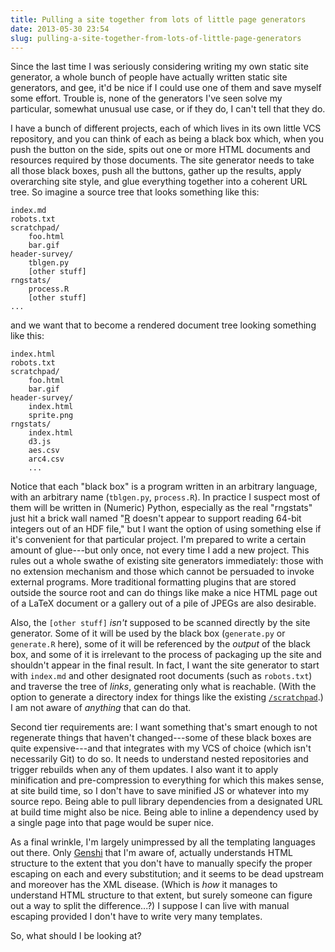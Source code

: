 ```yaml
---
title: Pulling a site together from lots of little page generators
date: 2013-05-30 23:54
slug: pulling-a-site-together-from-lots-of-little-page-generators
---
```


Since the last time I was seriously considering writing my own static
site generator, a whole bunch of people have actually written static
site generators, and gee, it'd be nice if I could use one of them and
save myself some effort. Trouble is, none of the generators I've seen
solve my particular, somewhat unusual use case, or if they do, I can't
tell that they do.

I have a bunch of different projects, each of which lives in its own
little VCS repository, and you can think of each as being a black box
which, when you push the button on the side, spits out one or more
HTML documents and resources required by those documents. The site
generator needs to take all those black boxes, push all the buttons,
gather up the results, apply overarching site style, and glue
everything together into a coherent URL tree. So imagine a source tree
that looks something like this:

    index.md
    robots.txt
    scratchpad/
        foo.html
        bar.gif
    header-survey/
        tblgen.py
        [other stuff]
    rngstats/
        process.R
        [other stuff]
    ...

and we want that to become a rendered document tree looking something
like this:

    index.html
    robots.txt
    scratchpad/
        foo.html
        bar.gif
    header-survey/
        index.html
        sprite.png
    rngstats/
        index.html
        d3.js
        aes.csv
        arc4.csv
        ...

Notice that each "black box" is a program written in an arbitrary
language, with an arbitrary name (`tblgen.py`, `process.R`). In
practice I suspect most of them will be written in (Numeric) Python,
especially as the real "rngstats" just hit a brick wall named
"[R](http://www.r-project.org/) doesn't appear to support reading 64-bit
integers out of an HDF file," but I want the option of using something
else if it's convenient for that particular project. I'm prepared to
write a certain amount of glue---but only once, not every time I add a
new project. This rules out a whole swathe of existing site generators
immediately: those with no extension mechanism and those which cannot
be persuaded to invoke external programs. More traditional formatting
plugins that are stored outside the source root and can do things like
make a nice HTML page out of a LaTeX document or a gallery out of a
pile of JPEGs are also desirable.

Also, the `[other stuff]` *isn't* supposed to be scanned directly by
the site generator. Some of it will be used by the black box
(`generate.py` or `generate.R` here), some of it will be referenced by
the *output* of the black box, and some of it is irrelevant to the
process of packaging up the site and shouldn't appear in the final
result. In fact, I want the site generator to start with `index.md`
and other designated root documents (such as `robots.txt`) and
traverse the tree of *links*, generating only what is reachable. (With
the option to generate a directory index for things like the existing
[`/scratchpad`](https://research.owlfolio.org/scratchpad/).)
I am not aware of *anything* that can do that.

Second tier requirements are: I want something that's smart enough to
not regenerate things that haven't changed---some of these black boxes
are quite expensive---and that integrates with my VCS of choice (which
isn't necessarily Git) to do so. It needs to understand nested
repositories and trigger rebuilds when any of them updates. I also
want it to apply minification and pre-compression to everything for
which this makes sense, at site build time, so I don't have to save
minified JS or whatever into my source repo. Being able to pull
library dependencies from a designated URL at build time might also be
nice.  Being able to inline a dependency used by a single page into
that page would be super nice.

As a final wrinkle, I'm largely unimpressed by all the templating
languages out there. Only [Genshi](http://genshi.edgewall.org/) that
I'm aware of, actually understands HTML structure to the extent that
you don't have to manually specify the proper escaping on each and
every substitution; and it seems to be dead upstream and moreover has
the XML disease. (Which is *how* it manages to understand HTML
structure to that extent, but surely someone can figure out a way to
split the difference...?) I suppose I can live with manual escaping
provided I don't have to write very many templates.

So, what should I be looking at?
